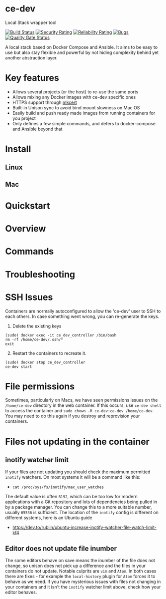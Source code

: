 ce-dev
======
Local Stack wrapper tool

[![Build Status](https://api.travis-ci.com/codeenigma/ce-dev.svg?branch=1.x)](https://api.travis-ci.com/codeenigma/ce-dev.svg?branch=1.x)
[![Security Rating](https://sonarcloud.io/api/project_badges/measure?project=codeenigma_ce-dev&metric=security_rating)](https://sonarcloud.io/dashboard?id=codeenigma_ce-dev)
[![Reliability Rating](https://sonarcloud.io/api/project_badges/measure?project=codeenigma_ce-dev&metric=reliability_rating)](https://sonarcloud.io/dashboard?id=codeenigma_ce-dev)
[![Bugs](https://sonarcloud.io/api/project_badges/measure?project=codeenigma_ce-dev&metric=bugs)](https://sonarcloud.io/dashboard?id=codeenigma_ce-dev)
[![Quality Gate Status](https://sonarcloud.io/api/project_badges/measure?project=codeenigma_ce-dev&metric=alert_status)](https://sonarcloud.io/dashboard?id=codeenigma_ce-dev)

A local stack based on Docker Compose and Ansible. It aims to be easy to use but also stay flexible and powerful by not hiding complexity behind yet another abstraction layer.

# Key features
- Allows several projects (or the host) to re-use the same ports
- Allows mixing any Docker images with ce-dev specific ones
- HTTPS support through [mkcert](https://github.com/FiloSottile/mkcert)
- Built-in Unison sync to avoid bind mount slowness on Mac OS
- Easily build and push ready made images from running containers for you project
- Only defines a few simple commands, and defers to docker-compose and Ansible beyond that

# Install
## Linux
## Mac
# Quickstart
# Overview
# Commands
<!-- commands -->
<!-- commandsstop -->
# Troubleshooting

# SSH Issues
Containers are normally autoconfigured to allow the 'ce-dev' user to SSH to each others. In case something went wrong, you can re-generate the keys.
1. Delete the existing keys
```
(sudo) docker exec -it ce_dev_controller /bin/bash
rm -rf /home/ce-dev/.ssh/*
exit
```
2. Restart the containers to recreate it.
```
(sudo) docker stop ce_dev_controller
ce-dev start
```

# File permissions
Sometimes, particularly on Macs, we have seen permissions issues on the `/home/ce-dev` directory in the web container. If this occurs, use `ce-dev shell` to access the container and `sudo chown -R ce-dev:ce-dev /home/ce-dev`. You may need to do this again if you destroy and reprovision your containers.

# Files not updating in the container
## inotify watcher limit
If your files are not updating you should check the maximum permitted `inotify` watchers. On most systems it will be a command like this:

* `cat /proc/sys/fs/inotify/max_user_watches`

The default value is often `8192`, which can be too low for modern applications with a Git repository and lots of dependencies being pulled in by a package manager. You can change this to a more suitable number, usually `65536` is sufficient. The location of the `inotify` config is different on different systems, here is an Ubuntu guide

* https://dev.to/rubiin/ubuntu-increase-inotify-watcher-file-watch-limit-kf4

## Editor does not update file inumber
The some editors behave on save means the inumber of the file does not change, so unison does not pick up a difference and the files in your containers do not update. Notable culprits are `vim` and `Atom`. In both cases there are fixes - for example the `local-history` plugin for `Atom` forces it to behave as we need. If you have mysterious issues with files not changing in your containers and it isn't the `inotify` watcher limit above, check how your editor behaves.
